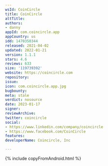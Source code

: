 ```yaml
---
wsId: CoinCircle
title: CoinCircle
altTitle: 
authors:
- danny
appId: com.coincircle.app
appCountry: us
idd: 1470350344
released: 2021-04-02
updated: 2022-01-21
version: 1.1.1
stars: 4.6
reviews: 633
size: '119739392'
website: https://coincircle.com
repository: 
issue: 
icon: com.coincircle.app.jpg
bugbounty: 
meta: stale
verdict: nosource
date: 2023-01-17
signer: 
reviewArchive: 
twitter: coincircle
social:
- https://www.linkedin.com/company/coincircle
- https://www.facebook.com/CoinCircle
features: 
developerName: Coincircle, Inc

---
```


{% include copyFromAndroid.html %}
